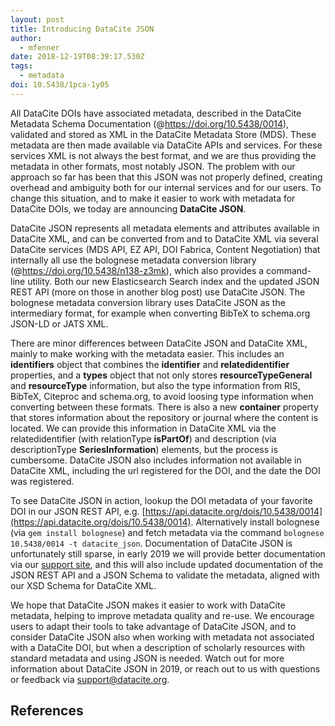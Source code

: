 ```yaml
---
layout: post
title: Introducing DataCite JSON
author:
  - mfenner
date: 2018-12-19T08:39:17.530Z
tags:
  - metadata
doi: 10.5438/1pca-1y05
---
```

All DataCite DOIs have associated metadata, described in the DataCite Metadata Schema Documentation (@https://doi.org/10.5438/0014), validated and stored as XML in the DataCite Metadata Store (MDS). These metadata are then made available via DataCite APIs and services. For these services XML is not always the best format, and we are thus providing the metadata in other formats, most notably JSON. The problem with our approach so far has been that this JSON was not properly defined, creating overhead and ambiguity both for our internal services and for our users. To change this situation, and to make it easier to work with metadata for DataCite DOIs, we today are announcing **DataCite JSON**.

DataCite JSON represents all metadata elements and attributes available in DataCite XML, and can be converted from and to DataCite XML via several DataCite services (MDS API, EZ API, DOI Fabrica, Content Negotiation) that internally all use the bolognese metadata conversion library (@https://doi.org/10.5438/n138-z3mk), which also provides a command-line utility. Both our new Elasticsearch Search index and the updated JSON REST API (more on those in another blog post) use DataCite JSON. The bolognese metadata conversion library uses DataCite JSON as the intermediary format, for example when converting BibTeX to schema.org JSON-LD or JATS XML.

There are minor differences between DataCite JSON and DataCite XML, mainly to make working with the metadata easier. This includes an **identifiers** object that combines the **identifier** and **relatedidentifier** properties, and a **types** object that not only stores **resourceTypeGeneral** and **resourceType** information, but also the type information from RIS, BibTeX, Citeproc and schema.org, to avoid loosing type information when converting between these formats. There is also a new **container** property that stores information about the repository or journal where the content is located. We can provide this information in DataCite XML via the relatedidentifier (with relationType **isPartOf**) and description (via descriptionType **SeriesInformation**) elements, but the process is cumbersome. DataCite JSON also includes information not available in DataCite XML, including the url registered for the DOI, and the date the DOI was registered.

To see DataCite JSON in action, lookup the DOI metadata of your favorite DOI in our JSON REST API, e.g. [https://api.datacite.org/dois/10.5438/0014](https://api.datacite.org/dois/10.5438/0014). Alternatively install bolognese (via `gem install bolognese`) and fetch metadata via the command `bolognese 10.5438/0014 -t datacite_json`. Documentation of DataCite JSON is unfortunately still sparse, in early 2019 we will provide better documentation via our [support site](https://support.datacite.org), and this will also include updated documentation of the JSON REST API and a JSON Schema to validate the metadata, aligned with our XSD Schema for DataCite XML. 

We hope that DataCite JSON makes it easier to work with DataCite metadata, helping to improve metadata quality and re-use. We encourage users to adapt their tools to take advantage of DataCite JSON, and to consider DataCite JSON also when working with metadata not associated with a DataCite DOI, but when a description of scholarly resources with standard metadata and using JSON is needed. Watch out for more information about DataCite JSON in 2019, or reach out to us with questions or feedback via [support@datacite.org](mailto:support@datacite.org).

## References
